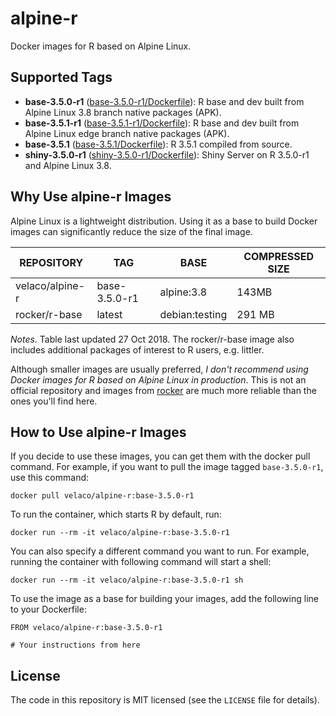 # alpine-r

Docker images for R based on Alpine Linux.

## Supported Tags

* **base-3.5.0-r1** ([base-3.5.0-r1/Dockerfile](https://github.com/velaco/alpine-r/blob/master/base-3.5.0-r1/Dockerfile)): R base and dev built from Alpine Linux 3.8 branch native packages (APK).
* **base-3.5.1-r1** ([base-3.5.1-r1/Dockerfile](https://github.com/velaco/alpine-r/blob/master/base-3.5.1-r1/Dockerfile)): R base and dev built from Alpine Linux edge branch native packages (APK).
* **base-3.5.1** ([base-3.5.1/Dockerfile](https://github.com/velaco/alpine-r/blob/master/base-3.5.1/Dockerfile)): R 3.5.1 compiled from source.
* **shiny-3.5.0-r1** ([shiny-3.5.0-r1/Dockerfile](https://github.com/velaco/alpine-r/blob/master/shiny-3.5.0-r1/Dockerfile)): Shiny Server on R 3.5.0-r1 and Alpine Linux 3.8.

## Why Use alpine-r Images

Alpine Linux is a lightweight distribution. Using it as a base to build Docker images can significantly reduce the size of the final image. 

|REPOSITORY|TAG|BASE|COMPRESSED SIZE|
|-|-|-|-|
|velaco/alpine-r|base-3.5.0-r1|alpine:3.8|143MB|
|rocker/r-base|latest|debian:testing|291 MB|

*Notes*. Table last updated 27 Oct 2018. The rocker/r-base image also includes additional packages of interest to R users, e.g. littler.

Although smaller images are usually preferred, *I don't recommend using Docker images for R based on Alpine Linux in production*. This is not an official repository and images from [rocker](https://hub.docker.com/r/rocker/) are much more reliable than the ones you'll find here.

## How to Use alpine-r Images

If you decide to use these images, you can get them with the docker pull command. For example, if you want to pull the image tagged `base-3.5.0-r1`, use this command:

```shell
docker pull velaco/alpine-r:base-3.5.0-r1
```
To run the container, which starts R by default, run:

```shell
docker run --rm -it velaco/alpine-r:base-3.5.0-r1
```

You can also specify a different command you want to run. For example, running the container with following command will start a shell:

```shell
docker run --rm -it velaco/alpine-r:base-3.5.0-r1 sh
```
To use the image as a base for building your images, add the following line to your Dockerfile:

```shell
FROM velaco/alpine-r:base-3.5.0-r1

# Your instructions from here
```

## License

The code in this repository is MIT licensed (see the `LICENSE` file for details).
